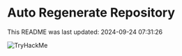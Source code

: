 # Auto Regenerate Repository

This README was last updated: 2024-09-24 07:31:26

 ![TryHackMe](https://tryhackme.com/badge/533634)